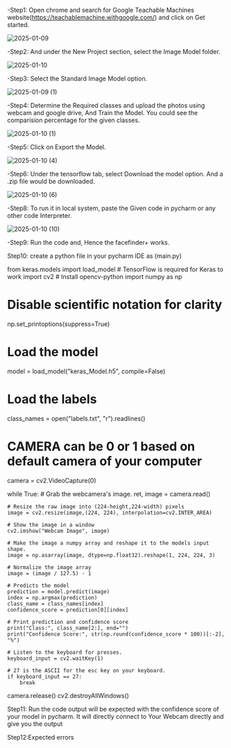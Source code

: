 -Step1: Open chrome and search for Google Teachable Machines website(https://teachablemachine.withgoogle.com/) and click on Get started. 

![2025-01-09](https://github.com/user-attachments/assets/a47946d7-b21a-4719-a0a2-58767be39888)


-Step2: And under the New Project section, select the Image Model folder.

![2025-01-10](https://github.com/user-attachments/assets/cb2c3ee2-b959-4149-b727-b88df79302c7)


-Step3: Select the Standard Image Model option.

![2025-01-09 (1)](https://github.com/user-attachments/assets/a43bc4bd-02d6-4266-ba97-3f65329c9fde)


-Step4: Determine the Required classes and upload the photos using webcam and google drive, And Train the Model. You could see the comparision percentage for the given classes.

![2025-01-10 (1)](https://github.com/user-attachments/assets/c1dd753c-cce3-497c-8c26-bb44d02b5750)


-Step5: Click on Export the Model.

![2025-01-10 (4)](https://github.com/user-attachments/assets/8f025611-6f8c-4228-9557-7c971ac79f90)


-Step6: Under the tensorflow tab, select Download the model option. And a .zip file would be downloaded. 

![2025-01-10 (6)](https://github.com/user-attachments/assets/c3da9765-1744-4e80-b75b-c9291de9ed6f)


-Step8: To run it in local system, paste the Given code in pycharm or any other code Interpreter.

![2025-01-10 (10)](https://github.com/user-attachments/assets/9e78cf89-5b15-4c65-bf54-3ab234e459f5)


-Step9: Run the code and, Hence the facefinder+ works.

Step10: create a python file in your pycharm IDE as (main.py)

from keras.models import load_model  # TensorFlow is required for Keras to work
import cv2  # Install opencv-python
import numpy as np

# Disable scientific notation for clarity
np.set_printoptions(suppress=True)

# Load the model
model = load_model("keras_Model.h5", compile=False)

# Load the labels
class_names = open("labels.txt", "r").readlines()

# CAMERA can be 0 or 1 based on default camera of your computer
camera = cv2.VideoCapture(0)

while True:
    # Grab the webcamera's image.
    ret, image = camera.read()

    # Resize the raw image into (224-height,224-width) pixels
    image = cv2.resize(image,(224, 224), interpolation=cv2.INTER_AREA)

    # Show the image in a window
    cv2.imshow("Webcam Image", image)

    # Make the image a numpy array and reshape it to the models input shape.
    image = np.asarray(image, dtype=np.float32).reshape(1, 224, 224, 3)

    # Normalize the image array
    image = (image / 127.5) - 1

    # Predicts the model
    prediction = model.predict(image)
    index = np.argmax(prediction)
    class_name = class_names[index]
    confidence_score = prediction[0][index]

    # Print prediction and confidence score
    print("Class:", class_name[2:], end="")
    print("Confidence Score:", str(np.round(confidence_score * 100))[:-2], "%")

    # Listen to the keyboard for presses.
    keyboard_input = cv2.waitKey(1)

    # 27 is the ASCII for the esc key on your keyboard.
    if keyboard_input == 27:
        break

camera.release()
cv2.destroyAllWindows()

 Step11: Run the code output will be expected with the confidence score of your model in pycharm. It will directly connect to Your Webcam directly and give you the output

 Step12:Expected errors 
